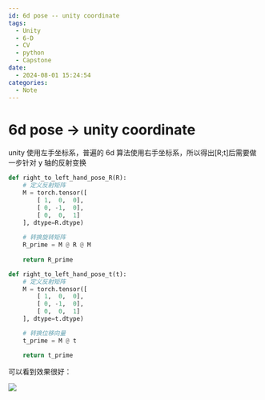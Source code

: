```yaml
---
id: 6d pose -- unity coordinate
tags:
  - Unity
  - 6-D
  - CV
  - python
  - Capstone
date:
  - 2024-08-01 15:24:54
categories:
  - Note
---
```

# 6d pose -> unity coordinate

unity 使用左手坐标系，普遍的 6d 算法使用右手坐标系，所以得出[R;t]后需要做一步针对 y 轴的反射变换

```python
def right_to_left_hand_pose_R(R):
    # 定义反射矩阵
    M = torch.tensor([
        [ 1,  0,  0],
        [ 0, -1,  0],
        [ 0,  0,  1]
    ], dtype=R.dtype)
    
    # 转换旋转矩阵
    R_prime = M @ R @ M
    
    return R_prime

def right_to_left_hand_pose_t(t):
    # 定义反射矩阵
    M = torch.tensor([
        [ 1,  0,  0],
        [ 0, -1,  0],
        [ 0,  0,  1]
    ], dtype=t.dtype)

    # 转换位移向量
    t_prime = M @ t

    return t_prime
```

可以看到效果很好：

![](TRoFbsobAoJOx2xgPcUcDkbxn1e.png)
